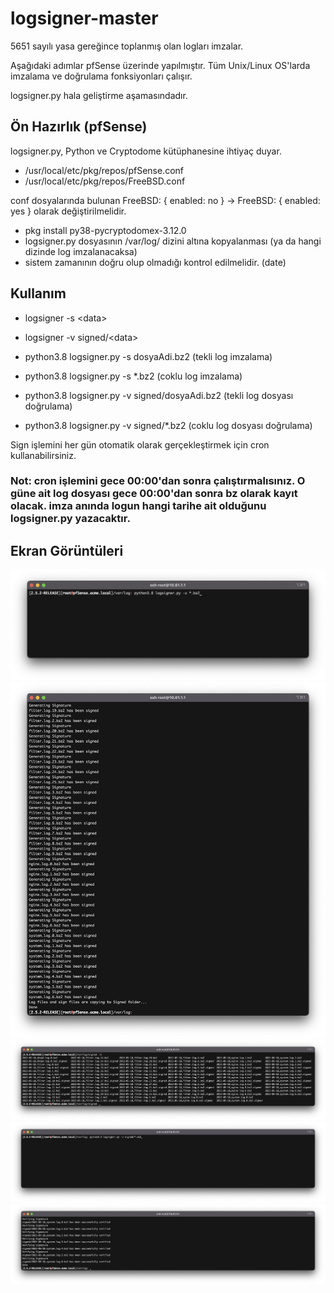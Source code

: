 # logsigner-master
5651 sayılı yasa gereğince toplanmış olan logları imzalar. 

Aşağıdaki adımlar pfSense üzerinde yapılmıştır. Tüm Unix/Linux OS'larda imzalama ve doğrulama fonksiyonları çalışır.

logsigner.py hala geliştirme aşamasındadır. 

## Ön Hazırlık (pfSense)

logsigner.py, Python ve Cryptodome kütüphanesine ihtiyaç duyar.
  - /usr/local/etc/pkg/repos/pfSense.conf
  - /usr/local/etc/pkg/repos/FreeBSD.conf
  
 conf dosyalarında bulunan FreeBSD: { enabled: no } -> FreeBSD: { enabled: yes } olarak değiştirilmelidir.
 
  - pkg install py38-pycryptodomex-3.12.0
  - logsigner.py dosyasının /var/log/ dizini altına kopyalanması (ya da hangi dizinde log imzalanacaksa)
  - sistem zamanının doğru olup olmadığı kontrol edilmelidir. (date)

## Kullanım

 - logsigner -s  \<data>
  
 - logsigner -v  signed/\<data>

 - python3.8 logsigner.py -s dosyaAdi.bz2 (tekli log imzalama)
  
 - python3.8 logsigner.py -s \*.bz2 (coklu log imzalama)
  
 - python3.8 logsigner.py -v signed/dosyaAdi.bz2 (tekli log dosyası doğrulama) 
  
 - python3.8 logsigner.py -v signed/\*.bz2 (coklu log dosyası doğrulama)
 
 
 Sign işlemini her gün otomatik olarak gerçekleştirmek için cron kullanabilirsiniz.
 
 ### Not: cron işlemini gece 00:00'dan sonra çalıştırmalısınız. O güne ait log dosyası gece 00:00'dan sonra bz olarak kayıt olacak. imza anında logun hangi tarihe ait olduğunu logsigner.py yazacaktır.

## Ekran Görüntüleri

![alt text](https://github.com/kurtserdar/logsigner-master/blob/main/1.png?raw=true)
![alt text](https://github.com/kurtserdar/logsigner-master/blob/main/2.png?raw=true)
![alt text](https://github.com/kurtserdar/logsigner-master/blob/main/3.png?raw=true)
![alt text](https://github.com/kurtserdar/logsigner-master/blob/main/4.png?raw=true)
![alt text](https://github.com/kurtserdar/logsigner-master/blob/main/5.png?raw=true)


